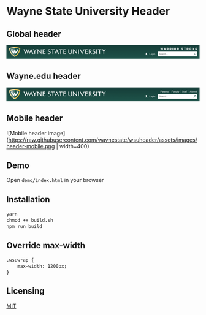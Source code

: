 # Wayne State University Header

## Global header
![Global header image](https://raw.githubusercontent.com/waynestate/wsuheader/assets/images/header-global.png)
## Wayne.edu header
![Wayne.edu header image](https://raw.githubusercontent.com/waynestate/wsuheader/assets/images/header-wayne.png)
## Mobile header
![Mobile header image](https://raw.githubusercontent.com/waynestate/wsuheader/assets/images/header-mobile.png | width=400)


## Demo

Open `demo/index.html` in your browser

## Installation

    yarn
    chmod +x build.sh
    npm run build

## Override max-width

    .wsuwrap {
        max-width: 1200px;
    }

## Licensing

[MIT](http://www.opensource.org/licenses/mit-license.php)
